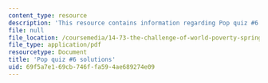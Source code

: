 ```yaml
---
content_type: resource
description: 'This resource contains information regarding Pop quiz #6 solutions'
file: null
file_location: /coursemedia/14-73-the-challenge-of-world-poverty-spring-2011/69f5a7e169cb746ffa594ae689274e09_MIT14_73S11_quiz6_sol.pdf
file_type: application/pdf
resourcetype: Document
title: 'Pop quiz #6 solutions'
uid: 69f5a7e1-69cb-746f-fa59-4ae689274e09
---
```

